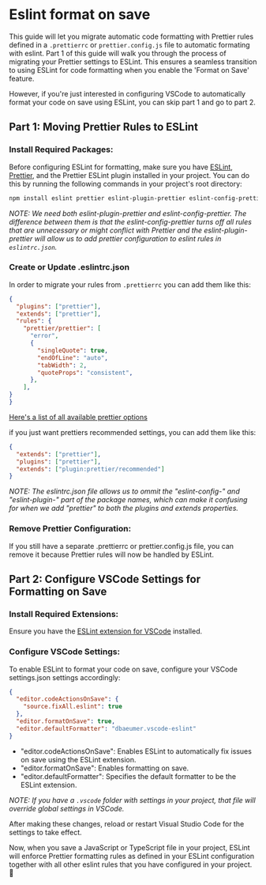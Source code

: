 # Eslint format on save

This guide will let you migrate automatic code formatting with Prettier rules defined in a `.prettierrc` or `prettier.config.js` file to automatic formating with eslint. Part 1 of this guide will walk you through the process of migrating your Prettier settings to ESLint. This ensures a seamless transition to using ESLint for code formatting when you enable the 'Format on Save' feature.

However, if you're just interested in configuring VSCode to automatically format your code on save using ESLint, you can skip part 1 and go to part 2. 

## Part 1: Moving Prettier Rules to ESLint

### Install Required Packages:
Before configuring ESLint for formatting, make sure you have [ESLint](https://www.npmjs.com/package/eslint), [Prettier](https://www.npmjs.com/package/prettier), and the Prettier ESLint plugin installed in your project. You can do this by running the following commands in your project's root directory:

```bash
npm install eslint prettier eslint-plugin-prettier eslint-config-prettier --save-dev
```

*NOTE: We need both eslint-plugin-prettier and eslint-config-prettier. The difference between them is that the eslint-config-prettier turns off all rules that are unnecessary or might conflict with Prettier and the eslint-plugin-prettier will allow us to add prettier configuration to eslint rules in `eslintrc.json`.*

### Create or Update .eslintrc.json

In order to migrate your rules from `.prettierrc` you can add them like this: 

```json
{
  "plugins": ["prettier"],
  "extends": ["prettier"],
  "rules": {
    "prettier/prettier": [
      "error",
      {
        "singleQuote": true,
        "endOfLine": "auto",
        "tabWidth": 2,
        "quoteProps": "consistent",
      },
    ],
}
}
```
[Here's a list of all available prettier options](https://prettier.io/docs/en/options)

if you just want prettiers recommended settings, you can add them like this: 
```json
{
  "extends": ["prettier"],
  "plugins": ["prettier"],
  "extends": ["plugin:prettier/recommended"]
}
```
*NOTE: The eslintrc.json file allows us to ommit the "eslint-config-" and "eslint-plugin-" part of the package names, which can make it confusing for when we add "prettier" to both the plugins and extends properties.*

### Remove Prettier Configuration:
If you still have a separate .prettierrc or prettier.config.js file, you can remove it because Prettier rules will now be handled by ESLint.

## Part 2: Configure VSCode Settings for Formatting on Save

### Install Required Extensions:
Ensure you have the [ESLint extension for VSCode](https://marketplace.visualstudio.com/items?itemName=dbaeumer.vscode-eslint) installed.

### Configure VSCode Settings:
To enable ESLint to format your code on save, configure your VSCode settings.json settings accordingly:

```json
{
  "editor.codeActionsOnSave": {
    "source.fixAll.eslint": true
  },
  "editor.formatOnSave": true,
  "editor.defaultFormatter": "dbaeumer.vscode-eslint"
}
```
- "editor.codeActionsOnSave": Enables ESLint to automatically fix issues on save using the ESLint extension.
- "editor.formatOnSave": Enables formatting on save.
- "editor.defaultFormatter": Specifies the default formatter to be the ESLint extension.


*NOTE: If you have a `.vscode` folder with settings in your project, that file will override global settings in VSCode.* 

After making these changes, reload or restart Visual Studio Code for the settings to take effect.

Now, when you save a JavaScript or TypeScript file in your project, ESLint will enforce Prettier formatting rules as defined in your ESLint configuration together with all other eslint rules that you have configured in your project. 🏁
